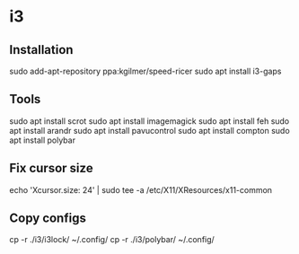 # i3

## Installation

sudo add-apt-repository ppa:kgilmer/speed-ricer
sudo apt install i3-gaps

## Tools

sudo apt install scrot
sudo apt install imagemagick
sudo apt install feh
sudo apt install arandr
sudo apt install pavucontrol
sudo apt install compton
sudo apt install polybar

## Fix cursor size

echo 'Xcursor.size: 24' | sudo tee -a /etc/X11/XResources/x11-common

## Copy configs

cp -r ./i3/i3lock/ ~/.config/
cp -r ./i3/polybar/ ~/.config/
